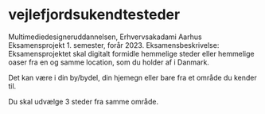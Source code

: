 # vejlefjordsukendtesteder
Multimediedesigneruddannelsen, Erhvervsakadami Aarhus
Eksamensprojekt 1. semester, forår 2023. 
Eksamensbeskrivelse: 
Eksamensprojektet skal digitalt formidle hemmelige steder eller
hemmelige oaser fra en og samme location, som du holder af i
Danmark.
 
Det kan være i din by/bydel, din hjemegn eller bare fra et
område du kender til.

Du skal udvælge 3 steder fra samme område.
